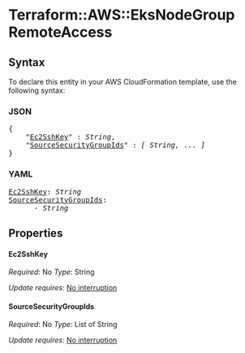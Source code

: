 # Terraform::AWS::EksNodeGroup RemoteAccess

## Syntax

To declare this entity in your AWS CloudFormation template, use the following syntax:

### JSON

<pre>
{
    "<a href="#ec2sshkey" title="Ec2SshKey">Ec2SshKey</a>" : <i>String</i>,
    "<a href="#sourcesecuritygroupids" title="SourceSecurityGroupIds">SourceSecurityGroupIds</a>" : <i>[ String, ... ]</i>
}
</pre>

### YAML

<pre>
<a href="#ec2sshkey" title="Ec2SshKey">Ec2SshKey</a>: <i>String</i>
<a href="#sourcesecuritygroupids" title="SourceSecurityGroupIds">SourceSecurityGroupIds</a>: <i>
      - String</i>
</pre>

## Properties

#### Ec2SshKey

_Required_: No
_Type_: String

_Update requires_: [No interruption](https://docs.aws.amazon.com/AWSCloudFormation/latest/UserGuide/using-cfn-updating-stacks-update-behaviors.html#update-no-interrupt)

#### SourceSecurityGroupIds

_Required_: No
_Type_: List of String

_Update requires_: [No interruption](https://docs.aws.amazon.com/AWSCloudFormation/latest/UserGuide/using-cfn-updating-stacks-update-behaviors.html#update-no-interrupt)

